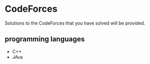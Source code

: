 # CodeForces
Solutions to the CodeForces that you have solved will be provided.

## programming languages

* C++
* JAva

